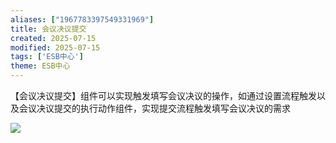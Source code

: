 ```yaml
---
aliases: ["1967783397549331969"]
title: 会议决议提交
created: 2025-07-15
modified: 2025-07-15
tags: ['ESB中心']
theme: ESB中心
---
```


【会议决议提交】组件可以实现触发填写会议决议的操作，如通过设置流程触发以及会议决议提交的执行动作组件，实现提交流程触发填写会议决议的需求

![](78089cd3841af72d20187910cb0d4612.jpg)